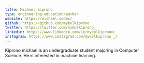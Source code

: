 ```yaml
---
title: Michael kiprono
type: engineering-education/author
website: https://michael.codes/
github: https://github.com/mykolkiprono
twitter: https://twitter.com/mykolkiprono_
linkedin: https://www.linkedin.com/in/mykolkiprono/
instagram: https://www.instagram.com/mykolkiprono _/
---
```


Kiprono michael is an undergraduate student  majoring in Computer Science. He is interested in machine learning. 